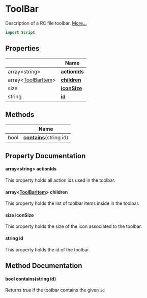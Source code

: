 # ToolBar

Description of a RC file toolbar. [More...](#detailed-description)

```qml
import Script
```

## Properties

| | Name |
|-|-|
|array&lt;string>|**[actionIds](#actionIds)**|
|array&lt;[ToolBarItem](../script/toolbaritem.md)>|**[children](#children)**|
|size|**[iconSize](#iconSize)**|
|string|**[id](#id)**|

## Methods

| | Name |
|-|-|
|bool |**[contains](#contains)**(string id)|

## Property Documentation

#### <a name="actionIds"></a>array&lt;string> **actionIds**

This property holds all action ids used in the toolbar.

#### <a name="children"></a>array&lt;[ToolBarItem](../script/toolbaritem.md)> **children**

This property holds the list of toolbar items inside in the toolbar.

#### <a name="iconSize"></a>size **iconSize**

This property holds the size of the icon associated to the toolbar.

#### <a name="id"></a>string **id**

This property holds the id of the toolbar.

## Method Documentation

#### <a name="contains"></a>bool **contains**(string id)

Returns true if the toolbar contains the given `id`
